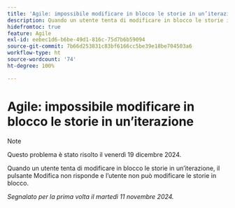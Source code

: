 ```yaml
---
title: 'Agile: impossibile modificare in blocco le storie in un’iterazione'
description: Quando un utente tenta di modificare in blocco le storie in un’iterazione, il pulsante Modifica non risponde e l’utente non può modificare le storie in blocco.
hidefromtoc: true
feature: Agile
exl-id: eebec1d6-b6be-49d1-816c-75d7b6b59094
source-git-commit: 7b66d253831c83bf6166cc5be39e18be704503a6
workflow-type: ht
source-wordcount: '74'
ht-degree: 100%

---
```


# Agile: impossibile modificare in blocco le storie in un’iterazione

>[!NOTE]
>
>Questo problema è stato risolto il venerdì 19 dicembre 2024.

Quando un utente tenta di modificare in blocco le storie in un’iterazione, il pulsante Modifica non risponde e l’utente non può modificare le storie in blocco.

_Segnalato per la prima volta il martedì 11 novembre 2024._
